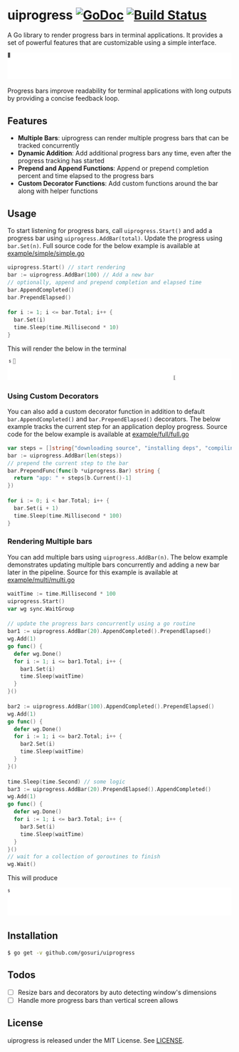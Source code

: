 # uiprogress [![GoDoc](https://godoc.org/github.com/gosuri/uiprogress?status.svg)](https://godoc.org/github.com/gosuri/uiprogress) [![Build Status](https://travis-ci.org/gosuri/uiprogress.svg?branch=master)](https://travis-ci.org/gosuri/uiprogress)

A Go library to render progress bars in terminal applications. It provides a set of powerful features that are customizable using a simple interface.

![example](doc/example_full.gif)

Progress bars improve readability for terminal applications with long outputs by providing a concise feedback loop.

## Features

* __Multiple Bars__: uiprogress can render multiple progress bars that can be tracked concurrently
* __Dynamic Addition__:  Add additional progress bars any time, even after the progress tracking has started
* __Prepend and Append Functions__: Append or prepend completion percent and time elapsed to the progress bars
* __Custom Decorator Functions__: Add custom functions around the bar along with helper functions

## Usage

To start listening for progress bars, call `uiprogress.Start()` and add a progress bar using `uiprogress.AddBar(total)`. Update the progress using `bar.Set(n)`. Full source code for the below example is available at [example/simple/simple.go](example/simple/simple.go) 

```go
uiprogress.Start() // start rendering
bar := uiprogress.AddBar(100) // Add a new bar
// optionally, append and prepend completion and elapsed time
bar.AppendCompleted()
bar.PrependElapsed()

for i := 1; i <= bar.Total; i++ {
  bar.Set(i)
  time.Sleep(time.Millisecond * 10)
}
```

This will render the below in the terminal

![example](doc/example_simple.gif)

### Using Custom Decorators

You can also add a custom decorator function in addition to default `bar.AppendCompleted()` and `bar.PrependElapsed()` decorators. The below example tracks the current step for an application deploy progress. Source code for the below example is available at [example/full/full.go](example/full/full.go) 

```go
var steps = []string{"downloading source", "installing deps", "compiling", "packaging", "seeding database", "deploying", "staring servers"}
bar := uiprogress.AddBar(len(steps))
// prepend the current step to the bar
bar.PrependFunc(func(b *uiprogress.Bar) string {
  return "app: " + steps[b.Current()-1]
})

for i := 0; i < bar.Total; i++ {
  bar.Set(i + 1)
  time.Sleep(time.Millisecond * 100)
}
```

### Rendering Multiple bars

You can add multiple bars using `uiprogress.AddBar(n)`. The below example demonstrates updating multiple bars concurrently and adding a new bar later in the pipeline. Source for this example is available at [example/multi/multi.go](example/multi/multi.go) 

```go
waitTime := time.Millisecond * 100
uiprogress.Start()
var wg sync.WaitGroup

// update the progress bars concurrently using a go routine
bar1 := uiprogress.AddBar(20).AppendCompleted().PrependElapsed()
wg.Add(1)
go func() {
  defer wg.Done()
  for i := 1; i <= bar1.Total; i++ {
    bar1.Set(i)
    time.Sleep(waitTime)
  }
}()

bar2 := uiprogress.AddBar(100).AppendCompleted().PrependElapsed()
wg.Add(1)
go func() {
  defer wg.Done()
  for i := 1; i <= bar2.Total; i++ {
    bar2.Set(i)
    time.Sleep(waitTime)
  }
}()

time.Sleep(time.Second) // some logic
bar3 := uiprogress.AddBar(20).PrependElapsed().AppendCompleted()
wg.Add(1)
go func() {
  defer wg.Done()
  for i := 1; i <= bar3.Total; i++ {
    bar3.Set(i)
    time.Sleep(waitTime)
  }
}()
// wait for a collection of goroutines to finish
wg.Wait()
```

This will produce

![example](doc/example_multi.gif)

## Installation

```sh
$ go get -v github.com/gosuri/uiprogress
```
## Todos

- [ ] Resize bars and decorators by auto detecting window's dimensions
- [ ] Handle more progress bars than vertical screen allows

## License

uiprogress is released under the MIT License. See [LICENSE](https://github.com/gosuri/uiprogress/blob/master/LICENSE).
